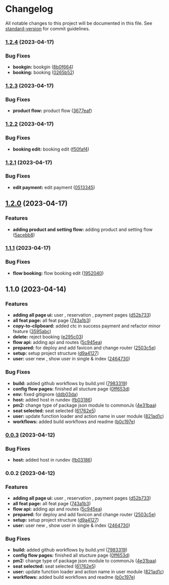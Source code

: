 # Changelog

All notable changes to this project will be documented in this file. See [standard-version](https://github.com/conventional-changelog/standard-version) for commit guidelines.

### [1.2.4](https://github.com/Tweed-tech/com-edu-reuion-dashboard/compare/1.2.3...1.2.4) (2023-04-17)


### Bug Fixes

* **bookgin:** bookgin ([8b0f664](https://github.com/Tweed-tech/com-edu-reuion-dashboard/commit/8b0f6645a4978f9ff160e38a75d72391a51d80e5))
* **booking:** booking ([0265b52](https://github.com/Tweed-tech/com-edu-reuion-dashboard/commit/0265b52aa07df19376080146b7cfcc63e0942ac0))

### [1.2.3](https://github.com/Tweed-tech/com-edu-reuion-dashboard/compare/1.2.2...1.2.3) (2023-04-17)


### Bug Fixes

* **product flow:** product flow ([3677eaf](https://github.com/Tweed-tech/com-edu-reuion-dashboard/commit/3677eaf2a67a702ee4f6f9645dfd6dcc584a5d3e))

### [1.2.2](https://github.com/Tweed-tech/com-edu-reuion-dashboard/compare/1.2.1...1.2.2) (2023-04-17)


### Bug Fixes

* **booking edit:** booking edit ([f50faf4](https://github.com/Tweed-tech/com-edu-reuion-dashboard/commit/f50faf42235fe07c1e336645397f573edaba6f6f))

### [1.2.1](https://github.com/Tweed-tech/com-edu-reuion-dashboard/compare/1.2.0...1.2.1) (2023-04-17)


### Bug Fixes

* **edit payment:** edit payment ([0513345](https://github.com/Tweed-tech/com-edu-reuion-dashboard/commit/051334585f791183ba2af78164eac3d77c46d2af))

## [1.2.0](https://github.com/Tweed-tech/com-edu-reuion-dashboard/compare/1.1.1...1.2.0) (2023-04-17)


### Features

* **adding product and setting flow:** adding product and setting flow ([5acebb8](https://github.com/Tweed-tech/com-edu-reuion-dashboard/commit/5acebb8750274f9a29cac64e1c55e41dccfcab02))

### [1.1.1](https://github.com/Tweed-tech/com-edu-reuion-dashboard/compare/v1.1.0...v1.1.1) (2023-04-17)


### Bug Fixes

* **flow booking:** flow booking edit ([1952040](https://github.com/Tweed-tech/com-edu-reuion-dashboard/commit/1952040c75be1291293408b0928b8fdd8571d78e))

## 1.1.0 (2023-04-14)


### Features

* **adding all page ui:** user , reservation , payment pages ([d52b733](https://github.com/Tweed-tech/com-edu-reuion-dashboard/commit/d52b7330f85f58efbd2b391cac1e53a69a660d28))
* **all feat page:** all feat page ([743a1b3](https://github.com/Tweed-tech/com-edu-reuion-dashboard/commit/743a1b332f4f12cd7f35b25ba1c56fd41cc1efe7))
* **copy-to-clipboard:** added ctc in success payment and refactor minor feature ([3595abc](https://github.com/Tweed-tech/com-edu-reuion-dashboard/commit/3595abc15582b857c885caefaa015103827b32d0))
* **delete:** reject booking ([e295c03](https://github.com/Tweed-tech/com-edu-reuion-dashboard/commit/e295c0351fce8674176e6230107e6f31cb0edb9b))
* **flow api:** adding api and routes ([5c945ea](https://github.com/Tweed-tech/com-edu-reuion-dashboard/commit/5c945ea0d1529f419979ed8a439920750e93b03f))
* **prepared:** for deploy and add favicon and change router ([2503c5e](https://github.com/Tweed-tech/com-edu-reuion-dashboard/commit/2503c5eeb2af3dbc888251439ea15f5c334fc24b))
* **setup:** setup project structure ([d9a4127](https://github.com/Tweed-tech/com-edu-reuion-dashboard/commit/d9a41274fbb3eea7cf9d98fb45ab7f9558d190a0))
* **user:** user new , show user in single & index ([2464730](https://github.com/Tweed-tech/com-edu-reuion-dashboard/commit/2464730585c04c4a24a0922ff10c96a22ec0dcdb))


### Bug Fixes

* **build:** added github workflows by build.yml ([7983319](https://github.com/Tweed-tech/com-edu-reuion-dashboard/commit/7983319533755f827edf4b50d119f374d078bbdf))
* **config flow pages:** finished all stucture page ([0ff653d](https://github.com/Tweed-tech/com-edu-reuion-dashboard/commit/0ff653de60f9c5d669187216fa9105d729634883))
* **env:** fixed gitignore ([ddb03da](https://github.com/Tweed-tech/com-edu-reuion-dashboard/commit/ddb03dad0a0f260c270d8923ce35eb6bba32f193))
* **host:** added host in rundev ([fb03186](https://github.com/Tweed-tech/com-edu-reuion-dashboard/commit/fb0318601a335f23f10e345b79126aa2a93b7820))
* **pm2:** change type of package json module to commonJs ([4e31baa](https://github.com/Tweed-tech/com-edu-reuion-dashboard/commit/4e31baa7bd896d295c5a5100fe92bb6a63fda28d))
* **seat selected:** seat selected ([61762e5](https://github.com/Tweed-tech/com-edu-reuion-dashboard/commit/61762e5ed0a82351814dfe6780ebd87756527f5c))
* **user:** update function loader and action name in user module ([821ad1c](https://github.com/Tweed-tech/com-edu-reuion-dashboard/commit/821ad1c661f5bd2ffa14f8955147387dc4c06e2a))
* **workflows:** added build workflows and readme ([b0c197e](https://github.com/Tweed-tech/com-edu-reuion-dashboard/commit/b0c197e9120d8039ee6e809c24a46a87c4faabdf))

### [0.0.3](https://github.com/Tweed-tech/com-edu-reuion-dashboard/compare/0.0.2...0.0.3) (2023-04-12)


### Bug Fixes

* **host:** added host in rundev ([fb03186](https://github.com/Tweed-tech/com-edu-reuion-dashboard/commit/fb0318601a335f23f10e345b79126aa2a93b7820))

### 0.0.2 (2023-04-12)


### Features

* **adding all page ui:** user , reservation , payment pages ([d52b733](https://github.com/Tweed-tech/com-edu-reuion-dashboard/commit/d52b7330f85f58efbd2b391cac1e53a69a660d28))
* **all feat page:** all feat page ([743a1b3](https://github.com/Tweed-tech/com-edu-reuion-dashboard/commit/743a1b332f4f12cd7f35b25ba1c56fd41cc1efe7))
* **flow api:** adding api and routes ([5c945ea](https://github.com/Tweed-tech/com-edu-reuion-dashboard/commit/5c945ea0d1529f419979ed8a439920750e93b03f))
* **prepared:** for deploy and add favicon and change router ([2503c5e](https://github.com/Tweed-tech/com-edu-reuion-dashboard/commit/2503c5eeb2af3dbc888251439ea15f5c334fc24b))
* **setup:** setup project structure ([d9a4127](https://github.com/Tweed-tech/com-edu-reuion-dashboard/commit/d9a41274fbb3eea7cf9d98fb45ab7f9558d190a0))
* **user:** user new , show user in single & index ([2464730](https://github.com/Tweed-tech/com-edu-reuion-dashboard/commit/2464730585c04c4a24a0922ff10c96a22ec0dcdb))


### Bug Fixes

* **build:** added github workflows by build.yml ([7983319](https://github.com/Tweed-tech/com-edu-reuion-dashboard/commit/7983319533755f827edf4b50d119f374d078bbdf))
* **config flow pages:** finished all stucture page ([0ff653d](https://github.com/Tweed-tech/com-edu-reuion-dashboard/commit/0ff653de60f9c5d669187216fa9105d729634883))
* **pm2:** change type of package json module to commonJs ([4e31baa](https://github.com/Tweed-tech/com-edu-reuion-dashboard/commit/4e31baa7bd896d295c5a5100fe92bb6a63fda28d))
* **seat selected:** seat selected ([61762e5](https://github.com/Tweed-tech/com-edu-reuion-dashboard/commit/61762e5ed0a82351814dfe6780ebd87756527f5c))
* **user:** update function loader and action name in user module ([821ad1c](https://github.com/Tweed-tech/com-edu-reuion-dashboard/commit/821ad1c661f5bd2ffa14f8955147387dc4c06e2a))
* **workflows:** added build workflows and readme ([b0c197e](https://github.com/Tweed-tech/com-edu-reuion-dashboard/commit/b0c197e9120d8039ee6e809c24a46a87c4faabdf))
